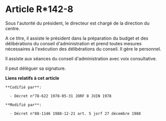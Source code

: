 # Article R*142-8

Sous l'autorité du président, le directeur est chargé de la direction du centre.

A ce titre, il assiste le président dans la préparation du budget et des délibérations du conseil d'administration et prend
toutes mesures nécessaires à l'exécution des délibérations du conseil. Il gère le personnel.

Il assiste aux séances du conseil d'administration avec voix consultative.

Il peut déléguer sa signature.

**Liens relatifs à cet article**

	**Codifié par**:

	  - Décret n°78-622 1978-05-31 JORF 8 JUIN 1978

	**Modifié par**:

	  - Décret n°88-1146 1988-12-21 art. 5 jorf 27 décembre 1988
